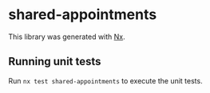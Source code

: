 # shared-appointments

This library was generated with [Nx](https://nx.dev).

## Running unit tests

Run `nx test shared-appointments` to execute the unit tests.
